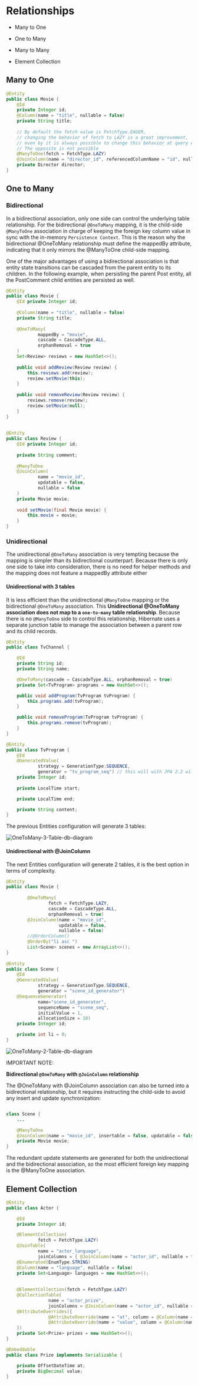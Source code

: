 # Relationships

- Many to One

- One to Many

- Many to Many

- Element Collection


##  Many to One 

```java
@Entity
public class Movie {
    @Id
    private Integer id;
    @Column(name = "title", nullable = false)
    private String title;
    
    // By default the fetch value is FetchType.EAGER, 
    // changing the behavior of fetch to LAZY is a great improvement, 
    // even by it is always possible to change this behavior at query execution time (using a graph or a fetch). 
    // The opposite is not possible
    @ManyToOne(fetch = FetchType.LAZY) 
    @JoinColumn(name = "director_id", referencedColumnName = "id", nullable = false)
    private Director director;
}
```


## One to Many 


### Bidirectional

In a bidirectional association, only one side can control the underlying table relationship. For
the bidirectional `@OneToMany` mapping, it is the child-side `@ManyToOne` association in charge of
keeping the foreign key column value in sync with the in-memory `Persistence Context`. This
is the reason why the bidirectional @OneToMany relationship must define the mappedBy attribute,
indicating that it only mirrors the @ManyToOne child-side mapping.

One of the major advantages of using a bidirectional association is that entity state transitions
can be cascaded from the parent entity to its children. In the following example, when
persisting the parent Post entity, all the PostComment child entities are persisted as well.



```java
@Entity
public class Movie {
    @Id private Integer id;
    
    @Column(name = "title", nullable = false)
    private String title;
    
    @OneToMany(
            mappedBy = "movie",
            cascade = CascadeType.ALL,
            orphanRemoval = true
    )
    Set<Review> reviews = new HashSet<>();
        
    public void addReview(Review review) {
        this.reviews.add(review);
        review.setMovie(this);
    }
    
    public void removeReview(Review review) {
        reviews.remove(review);
        review.setMovie(null);
    }
}
  
  
@Entity
public class Review {
    @Id private Integer id;
   
    private String comment;
   
    @ManyToOne
    @JoinColumn(
            name = "movie_id",
            updatable = false,
            nullable = false
    )
    private Movie movie;
    
    void setMovie(final Movie movie) {
        this.movie = movie;
    }
}
```

### Unidirectional 


The unidirectional `@OneToMany` association is very tempting because the mapping is simpler than its bidirectional counterpart. 
Because there is only one side to take into consideration, there is no need for helper methods and the mapping does not feature a mappedBy attribute either

####  Unidirectional with 3 tables

It is less efficient than the unidirectional `@ManyToOne` mapping or the bidirectional `@OneToMany` association. 
This **Unidirectional @OneToMany association does not map to a `one-to-many` table relationship**. 
Because there is no `@ManyToOne` side to control this relationship, Hibernate uses a separate junction table to manage the association between a parent row and its child records.

```java
@Entity
public class TvChannel {

    @Id
    private String id;
    private String name;

    @OneToMany(cascade = CascadeType.ALL, orphanRemoval = true)
    private Set<TvProgram> programs = new HashSet<>();

    public void addProgram(TvProgram tvProgram) {
        this.programs.add(tvProgram);
    }

    public void removeProgram(TvProgram tvProgram) {
        this.programs.remove(tvProgram);
    }
}

@Entity
public class TvProgram {
    @Id
    @GeneratedValue(
            strategy = GenerationType.SEQUENCE, 
            generator = "tv_program_seq") // this will with JPA 2.2 will generate a sequence named 'tv_program_seq' with with default value defined in the @SequenceGenerator annotation
    private Integer id;
    
    private LocalTime start;

    private LocalTime end;

    private String content;
}
```

The previous Entities configuration will generate 3 tables:

![OneToMany-3-Table-db-diagram](docs/OneToMany-3-Table-db-diagram.png)



#### Unidirectional with @JoinColumn

The next Entities configuration will generate 2 tables, it is the best option in terms of complexity.


```java
@Entity 
public class Movie {
    
        @OneToMany(
                fetch = FetchType.LAZY, 
                cascade = CascadeType.ALL, 
                orphanRemoval = true)
        @JoinColumn(name = "movie_id", 
                    updatable = false, 
                    nullable = false)
        //@OrderColumn()
        @OrderBy("li asc ")
        List<Scene> scenes = new ArrayList<>();
}
  
@Entity
public class Scene {
    @Id
    @GeneratedValue(
            strategy = GenerationType.SEQUENCE, 
            generator = "scene_id_generator")
    @SequenceGenerator(
            name="scene_id_generator", 
            sequenceName = "scene_seq", 
            initialValue = 1,
            allocationSize = 10)
    private Integer id;

    private int li = 0;
}
```

![OneToMany-2-Table-db-diagram](docs/OneToMany-2-Table-db-diagram.png)


IMPORTANT NOTE:

**Bidirectional `@OneToMany` with `@JoinColumn` relationship**

The @OneToMany with @JoinColumn association can also be turned into a bidirectional relationship, but it requires instructing the child-side to avoid any insert and update synchronization:

```java

class Scene {
    ...   

    @ManyToOne
    @JoinColumn(name = "movie_id", insertable = false, updatable = false)
    private Movie movie;
}
```

The redundant update statements are generated for both the unidirectional and the bidirectional association, so the most efficient foreign key mapping is the @ManyToOne association.



## Element Collection

```java
@Entity
public class Actor {

    @Id
    private Integer id;

    @ElementCollection(
            fetch = FetchType.LAZY)
    @JoinTable(
            name = "actor_language",
            joinColumns = { @JoinColumn(name = "actor_id", nullable = false) })
    @Enumerated(EnumType.STRING)
    @Column(name = "language", nullable = false)
    private Set<Language> languages = new HashSet<>();
    
    
    @ElementCollection(fetch = FetchType.LAZY)
    @CollectionTable(
                name = "actor_prize",
                joinColumns = @JoinColumn(name = "actor_id", nullable = false, updatable = false))
    @AttributeOverrides({
                @AttributeOverride(name = "at", column = @Column(name = "recived_at", nullable = false, updatable = false)),
                @AttributeOverride(name = "value", column = @Column(name = "prize_value", nullable = false, updatable = false))
    })
    private Set<Prize> prizes = new HashSet<>();
}

@Embeddable
public class Prize implements Serializable {

    private OffsetDateTime at;
    private BigDecimal value;
}
```